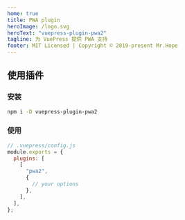```yaml
---
home: true
title: PWA plugin
heroImage: /logo.svg
heroText: "vuepress-plugin-pwa2"
tagline: 为 VuePress 提供 PWA 支持
footer: MIT Licensed | Copyright © 2019-present Mr.Hope
---
```


## 使用插件

### 安装

```bash
npm i -D vuepress-plugin-pwa2
```

### 使用

```js {7}
// .vuepress/config.js
module.exports = {
  plugins: [
    [
      "pwa2",
      {
        // your options
      },
    ],
  ],
};
```
